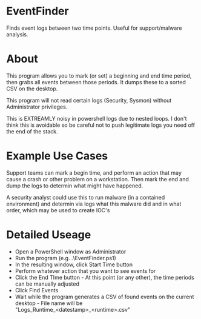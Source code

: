 # EventFinder
Finds event logs between two time points. Useful for support/malware analysis.

# About
This program allows you to mark (or set) a beginning and end time period, then grabs all
events between those periods. It dumps these to a sorted CSV on the desktop. 

This program will not read certain logs (Security, Sysmon) without Administrator privileges.

This is EXTREAMLY noisy in powershell logs due to nested loops. I don't think this is avoidable
so be careful not to push legitimate logs you need off the end of the stack. 

# Example Use Cases
Support teams can mark a begin time, and perform an action that may cause a crash or
other problem on a workstation. Then mark the end and dump the logs to determin what might
have happened.

A security analyst could use this to run malware (in a contained environment) and determin
via logs what this malware did and in what order, which may be used to create IOC's

# Detailed Useage
* Open a PowerShell window as Administrator
* Run the program (e.g. .\EventFinder.ps1)
* In the resulting window, click Start Time button
* Perform whatever action that you want to see events for
* Click the End TIme button -  At this point (or any other), the time periods can be manually adjusted
* Click Find Events
* Wait while the program generates a CSV of found events on the current desktop - File name will be "Logs_Runtime_\<datestamp>_\<runtime>.csv"
